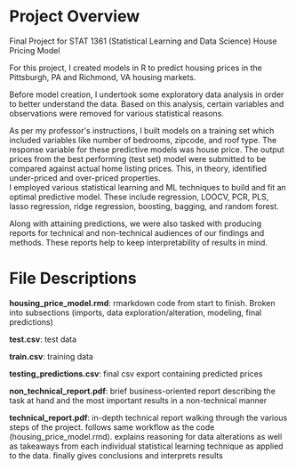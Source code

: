 # Project Overview
Final Project for STAT 1361 (Statistical Learning and Data Science)
House Pricing Model

For this project, I created models in R to predict housing prices in the Pittsburgh, PA and Richmond, VA housing markets.  

Before model creation, I undertook some exploratory data analysis in order to better understand the data.  Based on this analysis, certain variables and observations were removed for various statistical reasons.

As per my professor's instructions, I built models on a training set which included variables like number of bedrooms, zipcode, and roof type.  The response variable for these predictive models was house price.  The output prices from the best performing (test set) model were submitted to be compared against actual home listing prices.  This, in theory, identified under-priced and over-priced properties.  
I employed various statistical learning and ML techniques to build and fit an optimal predictive model. These include regression, LOOCV, PCR, PLS, lasso regression, ridge regression, boosting, bagging, and random forest. 

Along with attaining predictions, we were also tasked with producing reports for technical and non-technical audiences of our findings and methods.  These reports help to keep interpretability of results in mind.  

# File Descriptions
**housing_price_model.rmd**: rmarkdown code from start to finish.  Broken into subsections (imports, data exploration/alteration, modeling, final predictions)

**test.csv**: test data

**train.csv**: training data

**testing_predictions.csv**: final csv export containing predicted prices

**non_technical_report.pdf**: brief business-oriented report describing the task at hand and the most important results in a non-technical manner

**technical_report.pdf**:  in-depth technical report walking through the various steps of the project.  follows same workflow as the code (housing_price_model.rmd).  explains reasoning for data alterations as well as takeaways from each individual statistical learning technique as applied to the data.  finally gives conclusions and interprets results

